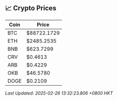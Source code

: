 ## 📈 Crypto Prices

| Coin | Price |
| ---- | ----- |
| BTC | $88722.1729 |
| ETH | $2485.2535 |
| BNB | $623.7299 |
| CRV | $0.4613 |
| ARB | $0.4229 |
| OKB | $46.5780 |
| DOGE | $0.2109 |

_Last Updated: 2025-02-26 13:32:23.806 +0800 HKT_